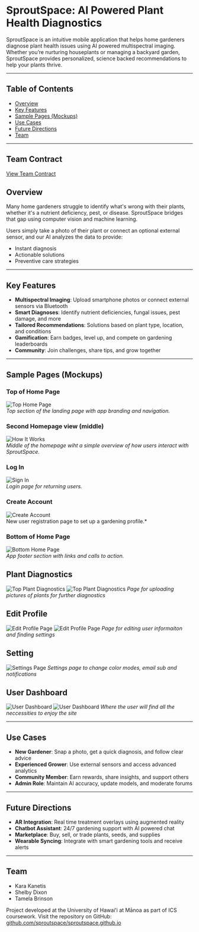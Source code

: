 # SproutSpace: AI Powered Plant Health Diagnostics

SproutSpace is an intuitive mobile application that helps home gardeners diagnose plant health issues using AI powered multispectral imaging. Whether you’re nurturing houseplants or managing a backyard garden, SproutSpace provides personalized, science backed recommendations to help your plants thrive. 

---

## Table of Contents
- [Overview](#overview)
- [Key Features](#key-features)
- [Sample Pages (Mockups)](#sample-pages-mockups)
- [Use Cases](#use-cases)
- [Future Directions](#future-directions)
- [Team](#team)
  
---

## Team Contract

[View Team Contract](./team-contract.md)


## Overview

Many home gardeners struggle to identify what's wrong with their plants, whether it's a nutrient deficiency, pest, or disease. SproutSpace bridges that gap using computer vision and machine learning.

Users simply take a photo of their plant or connect an optional external sensor, and our AI analyzes the data to provide:

- Instant diagnosis
-  Actionable solutions
-  Preventive care strategies

---

##  Key Features

- **Multispectral Imaging**: Upload smartphone photos or connect external sensors via Bluetooth
- **Smart Diagnoses**: Identify nutrient deficiencies, fungal issues, pest damage, and more
- **Tailored Recommendations**: Solutions based on plant type, location, and conditions
- **Gamification**: Earn badges, level up, and compete on gardening leaderboards
- **Community**: Join challenges, share tips, and grow together

---

##  Sample Pages (Mockups)

### Top of Home Page
![Top Home Page](images/TopHomePage.png)  
*Top section of the landing page with app branding and navigation.*

### Second Homepage view (middle)
![How It Works](images/HowWorks.png)  
*Middle of the homepage wiht a simple overview of how users interact with SproutSpace.*

### Log In
![Sign In](images/SignIn.png)  
*Login page for returning users.*

### Create Account
![Create Account](images/CreateAccount.png)  
New user registration page to set up a gardening profile.*

### Bottom of Home Page
![Bottom Home Page](images/BottomHomePage.png)  
*App footer section with links and calls to action.*

## Plant Diagnostics
![Top Plant Diagnostics](images/TopPlantDiagnostics.jpg)
![Top Plant Diagnostics](images/BottomPlantDiagnostics.jpg)
*Page for uploading pictures of plants for further diagnostics*

## Edit Profile
![Edit Profile Page](images/TopEditProfile.jpg)
![Edit Profile Page](images/MidBottomProfile.jpg)
*Page for editing user informaiton and finding settings*

## Setting
![Settings Page](images/settings.jpg)
*Settings page to change color modes, email sub and notifications*

## User Dashboard
![User Dashboard](images/TopDashboard.jpg)
![User Dashboard](images/BottomDashboard.jpg)
*Where the user will find all the neccessities to enjoy the site*

---

##  Use Cases

- **New Gardener**: Snap a photo, get a quick diagnosis, and follow clear advice
- **Experienced Grower**: Use external sensors and access advanced analytics
- **Community Member**: Earn rewards, share insights, and support others
- **Admin Role**: Maintain AI accuracy, update models, and moderate forums

---

##  Future Directions

- **AR Integration**: Real time treatment overlays using augmented reality
- **Chatbot Assistant**: 24/7 gardening support with AI powered chat
- **Marketplace**: Buy, sell, or trade plants, seeds, and supplies
- **Wearable Syncing**: Integrate with smart gardening tools and receive alerts

---

##  Team

- Kara Kanetis
- Shelby Dixon  
- Tamela Brinson

Project developed at the University of Hawaiʻi at Mānoa as part of ICS coursework.
Visit the repository on GitHub: [github.com/sproutspace/sproutspace.github.io](https://github.com/sproutspace/sproutspace.github.io)
